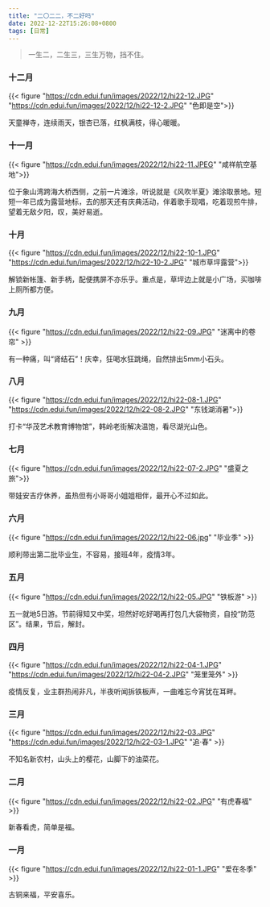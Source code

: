 ```yaml
---
title: "二〇二二，不二好吗"
date: 2022-12-22T15:26:08+0800
tags: [日常]
---
```


> 一生二，二生三，三生万物，挡不住。

### 十二月

{{< figure "https://cdn.edui.fun/images/2022/12/hi22-12.JPG" "https://cdn.edui.fun/images/2022/12/hi22-12-2.JPG" "色即是空">}}

天童禅寺，连续雨天，银杏已落，红枫满枝，得心暖暖。

<!--more-->

### 十一月

{{< figure "https://cdn.edui.fun/images/2022/12/hi22-11.JPEG" "咸祥航空基地">}}

位于象山湾跨海大桥西侧，之前一片滩涂，听说就是《风吹半夏》滩涂取景地。短短一年已成为露营地标，去的那天还有庆典活动，伴着歌手现唱，吃着现煎牛排，望着无敌夕阳，叹，美好易逝。

### 十月

{{< figure "https://cdn.edui.fun/images/2022/12/hi22-10-1.JPG" "https://cdn.edui.fun/images/2022/12/hi22-10-2.JPG" "城市草坪露营">}}

解锁新帐篷、新手柄，配便携屏不亦乐乎。重点是，草坪边上就是小广场，买咖啡上厕所都方便。

### 九月

{{< figure "https://cdn.edui.fun/images/2022/12/hi22-09.JPG" "迷离中的卷帘" >}}

有一种痛，叫“肾结石”！庆幸，狂喝水狂跳绳，自然排出5mm小石头。

### 八月

{{< figure "https://cdn.edui.fun/images/2022/12/hi22-08-1.JPG" "https://cdn.edui.fun/images/2022/12/hi22-08-2.JPG" "东钱湖消暑">}}

打卡“华茂艺术教育博物馆”，韩岭老街解决温饱，看尽湖光山色。

### 七月

{{< figure "https://cdn.edui.fun/images/2022/12/hi22-07-2.JPG" "盛夏之旅">}}

带娃安吉疗休养，虽热但有小哥哥小姐姐相伴，最开心不过如此。

### 六月

{{< figure "https://cdn.edui.fun/images/2022/12/hi22-06.jpg" "毕业季" >}}

顺利带出第二批毕业生，不容易，接班4年，疫情3年。

### 五月

{{< figure "https://cdn.edui.fun/images/2022/12/hi22-05.JPG" "铁板游" >}}

五一就地5日游。节前得知又中奖，坦然好吃好喝再打包几大袋物资，自投“防范区”。结果，节后，解封。

### 四月

{{< figure "https://cdn.edui.fun/images/2022/12/hi22-04-1.JPG" "https://cdn.edui.fun/images/2022/12/hi22-04-2.JPG" "笼里笼外" >}}

疫情反复，业主群热闹非凡，半夜听闻拆铁板声，一曲难忘今宵犹在耳畔。

### 三月

{{< figure "https://cdn.edui.fun/images/2022/12/hi22-03.JPG" "https://cdn.edui.fun/images/2022/12/hi22-03-1.JPG" "追·春" >}}

不知名新农村，山头上的樱花，山脚下的油菜花。

### 二月

{{< figure "https://cdn.edui.fun/images/2022/12/hi22-02.JPG" "有虎春福" >}}

新春看虎，简单是福。

### 一月

{{< figure "https://cdn.edui.fun/images/2022/12/hi22-01-1.JPG" "爱在冬季" >}}

古铜来福，平安喜乐。